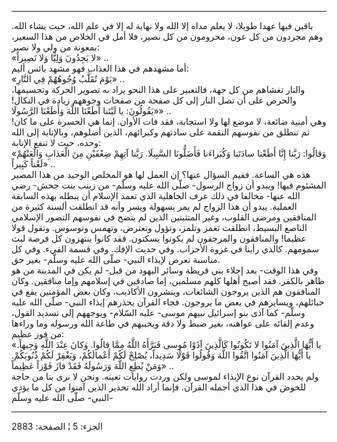 ------------------------------------------------------------------------

باقين فيها عهدا طويلا، لا يعلم مداه إلا الله ولا نهاية له إلا في علم
الله، حيث يشاء الله. وهم مجردون من كل عون، محرومون من كل نصير، فلا أمل
في الخلاص من هذا السعير، بمعونة من ولي ولا نصير:  
«لا يَجِدُونَ وَلِيًّا وَلا نَصِيراً» ..  
أما مشهدهم في هذا العذاب فهو مشهد بائس أليم:  
«يَوْمَ تُقَلَّبُ وُجُوهُهُمْ فِي النَّارِ» ..  
والنار تغشاهم من كل جهة، فالتعبير على هذا النحو يراد به تصوير الحركة
وتجسيمها، والحرص على أن تصل النار إلى كل صفحة من صفحات وجوههم زيادة في
النكال! «يَقُولُونَ: يا لَيْتَنا أَطَعْنَا اللَّهَ وَأَطَعْنَا الرَّسُولَا» ..  
وهي أمنية ضائعة، لا موضع لها ولا استجابة، فقد فات الأوان. إنما هي الحسرة
على ما كان! ثم تنطلق من نفوسهم النقمة على سادتهم وكبرائهم، الذين أضلوهم،
وبالإنابة إلى الله وحده، حيث لا تنفع الإنابة:  
«وَقالُوا: رَبَّنا إِنَّا أَطَعْنا سادَتَنا وَكُبَراءَنا فَأَضَلُّونَا السَّبِيلَا. رَبَّنا آتِهِمْ ضِعْفَيْنِ
مِنَ الْعَذابِ وَالْعَنْهُمْ لَعْناً كَبِيراً» ..  
هذه هي الساعة. ففيم السؤال عنها؟ إن العمل لها هو المخلص الوحيد من هذا
المصير المشئوم فيها! ويبدو أن زواج الرسول- صلّى الله عليه وسلّم- من زينب
بنت جحش- رضي الله عنها- مخالفا في ذلك عرف الجاهلية الذي تعمد الإسلام أن
يبطله بهذه السابقة العملية. يبدو أن هذا الزواج لم يمر بسهولة ويسر وأنه
قد انطلقت ألسنة كثيرة من المنافقين ومرضى القلوب، وغير المتثبتين الذين لم
يتضح في نفوسهم التصور الإسلامي الناصع البسيط، انطلقت تغمز وتلمز، وتؤول
وتعترض، وتهمس وتوسوس. وتقول قولا عظيما! والمنافقون والمرجفون لم يكونوا
يسكتون. فقد كانوا ينتهزون كل فرصة لبث سمومهم. كالذي رأينا في غزوة
الأحزاب. وفي حديث الإفك. وفي قسمة الفيء. وفي كل مناسبة تعرض لإيذاء
النبي- صلّى الله عليه وسلّم- بغير حق.  
وفي هذا الوقت- بعد إجلاء بني قريظة وسائر اليهود من قبل- لم يكن في
المدينة من هو ظاهر بالكفر. فقد أصبح أهلها كلهم مسلمين، إما صادقين في
إسلامهم وإما منافقين. وكان المنافقون هم الذين يروجون الشائعات، وينشرون
الأكاذيب، وكان بعض المؤمنين يقع في حبائلهم، ويسايرهم في بعض ما يروجون.
فجاء القرآن يحذرهم إيذاء النبي- صلّى الله عليه وسلّم- كما آذى بنو إسرائيل
نبيهم موسى- عليه السّلام- ويوجههم إلى تسديد القول، وعدم إلقائه على
عواهنه، بغير ضبط ولا دقة ويحببهم في طاعة الله ورسوله وما وراءها من فوز
عظيم:  
«يا أَيُّهَا الَّذِينَ آمَنُوا لا تَكُونُوا كَالَّذِينَ آذَوْا مُوسى فَبَرَّأَهُ اللَّهُ مِمَّا قالُوا.
وَكانَ عِنْدَ اللَّهِ وَجِيهاً. يا أَيُّهَا الَّذِينَ آمَنُوا اتَّقُوا اللَّهَ وَقُولُوا قَوْلًا سَدِيداً،
يُصْلِحْ لَكُمْ أَعْمالَكُمْ، وَيَغْفِرْ لَكُمْ ذُنُوبَكُمْ. وَمَنْ يُطِعِ اللَّهَ وَرَسُولَهُ فَقَدْ فازَ فَوْزاً
عَظِيماً» ..  
ولم يحدد القرآن نوع الإيذاء لموسى ولكن وردت روايات تعينه. ونحن لا نرى
بنا من حاجة للخوض في هذا الذي أجمله القرآن. فإنما أراد الله تحذير الذين
آمنوا من كل ما يؤذي النبي- صلّى الله عليه وسلّم-

------------------------------------------------------------------------

الجزء: 5 ¦ الصفحة: 2883
